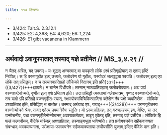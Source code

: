 ```yaml
---
title: ११७ टिप्पन्यः

---
```

- 3/424: Tait.S. 2.3.12.1
- 3/425: E2: 4,398; E4: 4,620; E6: 1,224
- 3/426: E1 gibt vacanena in Klammern

____________________________________________


## अर्थवादो ऽवानुपपातात् तस्माद् यज्ञे प्रतीयेत // MS_३,४.२९ //

न चैतद् अस्ति, यद् उक्तम् - यः शूद्राद् अन्यस्माद् वा पापकृतो लोके ऽश्वं प्रतिगृह्णीयात् स एताम् इष्टिं निर्वपेत्। स हि वरुणगृहीत इत्य् उच्यते, जलोदरेण यो गृहीतः, यस्योदरं जलवृद्ध्या श्वयति। जलोदरम् इत्य् एव लोके तत् प्रसिद्धम्। न च तस्याश्वप्रतिग्रहो लौकिको निदानम् इति प्रति[३३१]+++({3/427})+++ज्ञायते। न चानेन विधीयते। तस्मान् नाश्वप्रतिग्रहाज् जलोदरोपपातः।
अथ पापं वरुणशब्देनोच्यते, वृणीत इत्य् एषो ऽभिप्राय इति। तदा प्रसिद्धौ त्यक्तायां क्लेशमात्रम्, वृण्वद् वरुणशब्देनोच्यते, तत्र याज्ञे ऽपि प्रतिग्रहे वरुणगृहीतः स्यात्, रक्षणपोषणविचिकित्सादिना क्लेशेन नैष पक्षो व्यवतिष्ठेत - लौकिके ऽश्वप्रतिग्रह इति, प्रसिद्धिश् च बाध्येत। तस्माद् अर्थवाद एषः, यावद्+++({3/428})+++ वरुणगृहीतस्य वरुणोन्मोचने श्रेयः, तावद् एतेत्य् उपमानेनैषा स्तुतिः। यो ऽस्य प्रतिग्रहः, तद् वरुणग्रहणम् इव, येष्टिः, सा तद् उन्मोचनीव, यथा वरुणगृहीतेनोन्मोचनम् अवश्यकर्तव्यम्, तादृग् एवैतद् इति, तस्माद् यज्ञे प्रतीयेत। लौकिके हि फलं कल्पनीयम्, वैदिके यस्मिन्न् अश्वप्रतिग्रहः, तस्याङ्गभूता भविष्यति। तत्र प्रयोगवचनेन सहैकवाक्यता संबन्धाद् अवकल्प्यमाना, परोक्षायाः फलवचनेन सहैकवाक्यताया लघीयसीति युक्तम् इष्टिर् वैदिके दान इति।
